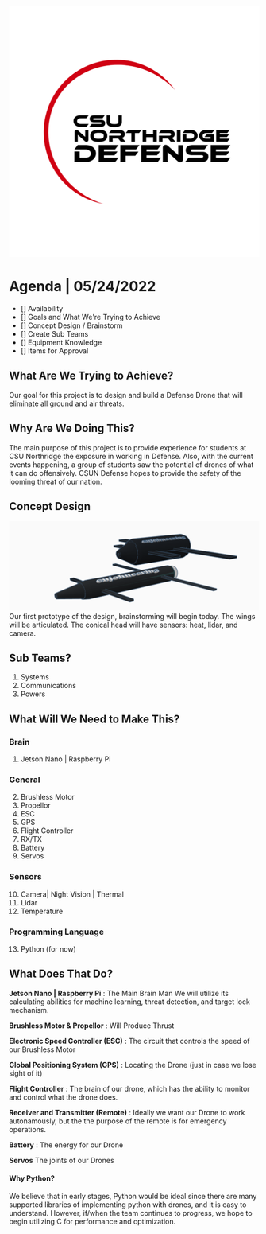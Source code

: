 ![CSUN Defense](/imgs/csundefense.png)
# Agenda | 05/24/2022
- [] Availability
- [] Goals and What We're Trying to Achieve
- [] Concept Design / Brainstorm
- [] Create Sub Teams
- [] Equipment Knowledge
- [] Items for Approval



## What Are We Trying to Achieve?
Our goal for this project is to design and build a Defense Drone that will eliminate all ground and air threats.

## Why Are We Doing This?
The main purpose of this project is to provide experience for students at CSU Northridge the exposure in working in Defense. 
Also, with the current events happening, a group of students saw the potential of drones of what it can do offensively. CSUN Defense hopes to provide the safety of the looming threat of our nation.

## Concept Design
![CSUN Defense](/CSUNDefense/imgs/firstDesign.png)
Our first prototype of the design, brainstorming will begin today.
The wings will be articulated.
The conical head will have sensors: heat, lidar, and camera.

## Sub Teams?
1. Systems
2. Communications
3. Powers

## What Will We Need to Make This?

### Brain
1. Jetson Nano | Raspberry Pi

### General
2. Brushless Motor
3. Propellor
4. ESC
5. GPS
6. Flight Controller
7. RX/TX 
8. Battery
9. Servos

### Sensors
10. Camera| Night Vision | Thermal 
11. Lidar
12. Temperature

### Programming Language
13. Python (for now)

## What Does That Do?

**Jetson Nano | Raspberry Pi** : The Main Brain Man
We will utilize its calculating abilities for machine learning, threat detection, and target lock mechanism. 

**Brushless Motor & Propellor** : Will Produce Thrust

**Electronic Speed Controller (ESC)** : The circuit that controls the speed of our Brushless Motor 

**Global Positioning System (GPS)** : Locating the Drone (just in case we lose sight of it) 

**Flight Controller** : The brain of our drone, which has the ability to monitor and control what the drone does.

**Receiver and Transmitter (Remote)** : Ideally we want our Drone to work autonamously, but the the purpose of the remote is for emergency operations.

**Battery** : The energy for our Drone

**Servos** The joints of our Drones


#### Why Python?
We believe that in early stages, Python would be ideal since there are many supported libraries of implementing python with drones, and it is easy to understand. However, if/when the team continues to progress, we hope to begin utilizing C for performance and optimization.  